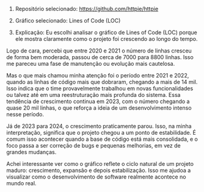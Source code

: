 1. Repositório selecionado:
https://github.com/httpie/httpie

2. Gráfico selecionado:
Lines of Code (LOC)

3. Explicação:
Eu escolhi analisar o gráfico de Lines of Code (LOC) porque ele mostra claramente como o projeto foi crescendo ao longo do tempo.

Logo de cara, percebi que entre 2020 e 2021 o número de linhas cresceu de forma bem moderada, passou de cerca de 7000 para 8800 linhas. Isso me pareceu uma fase de manutenção ou evolução mais cautelosa.

Mas o que mais chamou minha atenção foi o período entre 2021 e 2022, quando as linhas de código mais que dobraram, chegando a mais de 14 mil. Isso indica que o time provavelmente trabalhou em novas funcionalidades ou talvez até em uma reestruturação mais profunda do sistema. Essa tendência de crescimento continua em 2023, com o número chegando a quase 20 mil linhas, o que reforça a ideia de um desenvolvimento intenso nesse período.

Já de 2023 para 2024, o crescimento praticamente parou. Isso, na minha interpretação, significa que o projeto chegou a um ponto de estabilidade. É comum isso acontecer quando a base de código está mais consolidada, e o foco passa a ser correção de bugs e pequenas melhorias, em vez de grandes mudanças.

Achei interessante ver como o gráfico reflete o ciclo natural de um projeto maduro: crescimento, expansão e depois estabilização. Isso me ajudoa a visualizar como o desenvolvimento de software realmente acontece no mundo real.
